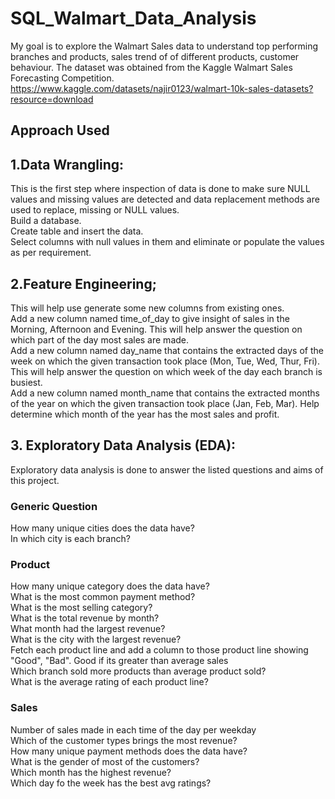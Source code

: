 # SQL_Walmart_Data_Analysis

My goal is to explore the Walmart Sales data to understand top performing branches and products, sales trend of of different products, customer behaviour. The dataset was obtained from the Kaggle Walmart Sales Forecasting Competition. https://www.kaggle.com/datasets/najir0123/walmart-10k-sales-datasets?resource=download

## Approach Used
## 1.Data Wrangling: 
This is the first step where inspection of data is done to make sure NULL values and missing values are detected and data replacement methods are used to replace, missing or NULL values.\
Build a database.\
Create table and insert the data.\
Select columns with null values in them and eliminate or populate the values as per requirement.
## 2.Feature Engineering;
This will help use generate some new columns from existing ones.\
Add a new column named time_of_day to give insight of sales in the Morning, Afternoon and Evening. This will help answer the question on which part of the day most sales are made.\
Add a new column named day_name that contains the extracted days of the week on which the given transaction took place (Mon, Tue, Wed, Thur, Fri). This will help answer the question on which week of the day each branch is busiest.\
Add a new column named month_name that contains the extracted months of the year on which the given transaction took place (Jan, Feb, Mar). Help determine which month of the year has the most sales and profit.
## 3. Exploratory Data Analysis (EDA): 
Exploratory data analysis is done to answer the listed questions and aims of this project.

### Generic Question
How many unique cities does the data have?\
In which city is each branch?
### Product
How many unique category does the data have?\
What is the most common payment method?\
What is the most selling category?\
What is the total revenue by month?\
What month had the largest revenue?\
What is the city with the largest revenue?\
Fetch each product line and add a column to those product line showing "Good", "Bad". Good if its greater than average sales\
Which branch sold more products than average product sold?\
What is the average rating of each product line?
### Sales
Number of sales made in each time of the day per weekday\
Which of the customer types brings the most revenue?\
How many unique payment methods does the data have?\
What is the gender of most of the customers?\
Which month has the highest revenue?\
Which day fo the week has the best avg ratings?
